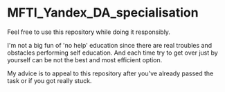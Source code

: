 # MFTI_Yandex_DA_specialisation
Feel free to use this repository while doing it responsibly. 

I'm not a big fun of 'no help' education since there are real troubles and obstacles performing self education. And each time try to get over just by yourself can be not the best and most efficient option.

My advice is to appeal to this repository after you've already passed the task or if you got really stuck.
